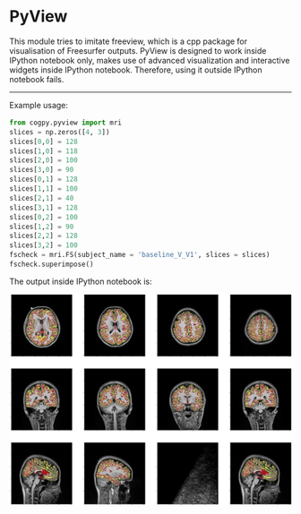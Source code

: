 PyView
======

This module tries to imitate freeview, which is a 
cpp package for visualisation of Freesurfer outputs.
PyView is designed to work inside IPython notebook only, 
makes use of advanced visualization and interactive widgets
inside IPython notebook. Therefore, using it outside IPython
notebook fails.

---

Example usage:

```python
from cogpy.pyview import mri
slices = np.zeros([4, 3])
slices[0,0] = 128
slices[1,0] = 118
slices[2,0] = 100
slices[3,0] = 90
slices[0,1] = 128
slices[1,1] = 100
slices[2,1] = 40
slices[3,1] = 128
slices[0,2] = 100
slices[1,2] = 90
slices[2,2] = 128
slices[3,2] = 100
fscheck = mri.FS(subject_name = 'baseline_V_V1', slices = slices)
fscheck.superimpose()
```

The output inside IPython notebook is:
 
![alt text](pyview_example.png "surface on volume overlay")

